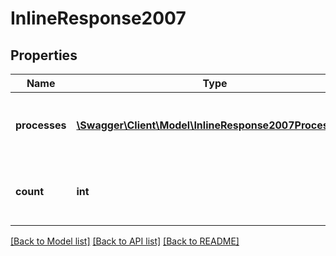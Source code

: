 # InlineResponse2007

## Properties
Name | Type | Description | Notes
------------ | ------------- | ------------- | -------------
**processes** | [**\Swagger\Client\Model\InlineResponse2007Processes[]**](InlineResponse2007Processes.md) | List of processes available on your account | [optional] 
**count** | **int** | Number of processes available on your account | 

[[Back to Model list]](../README.md#documentation-for-models) [[Back to API list]](../README.md#documentation-for-api-endpoints) [[Back to README]](../README.md)


